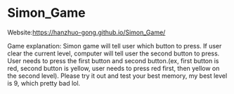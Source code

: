 # Simon_Game

Website:https://hanzhuo-gong.github.io/Simon_Game/

Game explanation: Simon game will tell user which button to press. If user clear the current level, computer will tell user the second button to press. User needs to press the first button and second button.(ex, first button is red, second button is yellow, user needs to press red first, then yellow on the second level). Please try it out and test your best memory, my best level is 9, which pretty bad lol. 
